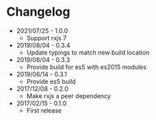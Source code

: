 # Changelog

- 2021/07/25 - 1.0.0
  - Support rxjs 7
- 2019/08/04 - 0.3.4
  - Update typings to match new build location
- 2019/08/04 - 0.3.3
  - Provide build for es5 with es2015 modules
- 2019/06/14 - 0.3.1
  - Provide es5 build
- 2017/12/08 - 0.2.0
  - Make rxjs a peer dependency
- 2017/02/15 - 0.1.0
  - First release
